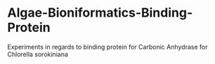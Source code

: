 # Algae-Bioniformatics-Binding-Protein
Experiments in regards to binding protein for Carbonic Anhydrase for Chlorella sorokiniana
